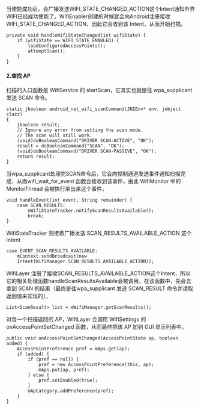 当使能成功后，会广播发送WIFI_STATE_CHANGED_ACTION这个Intent通知外界WIFI已经成功使能了。WifiEnabler创建的时候就会向Android注册接收WIFI_STATE_CHANGED_ACTION，因此它会收到该 Intent，从而开始扫描。
```  
private void handleWifiStateChanged(int wifiState) {
	if (wifiState == WIFI_STATE_ENABLED) {
		loadConfiguredAccessPoints();
		attemptScan();
	}
}
```
#### 2.查找 AP
扫描的入口函数是 WifiService 的 startScan，它其实也就是往 wpa_supplicant 发送 SCAN 命令。
```  
static jboolean android_net_wifi_scanCommand(JNIEnv* env, jobject clazz)
{
	jboolean result;
	// Ignore any error from setting the scan mode.
	// The scan will still work.
	(void)doBooleanCommand("DRIVER SCAN-ACTIVE", "OK");
	result = doBooleanCommand("SCAN", "OK");
	(void)doBooleanCommand("DRIVER SCAN-PASSIVE", "OK");
	return result;
}
```
当wpa_supplicant处理完SCAN命令后，它会向控制通道发送事件通知扫描完成，从而wifi_wait_for_event 函数会接收到该事件，由此 WifiMonitor 中的 MonitorThread 会被执行来出来这个事件，
```  
void handleEvent(int event, String remainder) {
	case SCAN_RESULTS: 
		mWifiStateTracker.notifyScanResultsAvailable();
		break; 		
}
```
WifiStateTracker 则接着广播发送 SCAN_RESULTS_AVAILABLE_ACTION 这个 Intent
```  
case EVENT_SCAN_RESULTS_AVAILABLE:
	mContext.sendBroadcast(new 
	Intent(WifiManager.SCAN_RESULTS_AVAILABLE_ACTION));
```
WifiLayer 注册了接收SCAN_RESULTS_AVAILABLE_ACTION这个Intent，所以它的相关处理函数handleScanResultsAvailable会被调用，在该函数中，先会去拿到 SCAN 的结果（最终是往wpa_supplicant 发送 SCAN_RESULT 命令并读取返回值来实现的），
```  
List<ScanResult> list = mWifiManager.getScanResults();
```
对每一个扫描返回的 AP，WifiLayer 会调用 WifiSettings 的 onAccessPointSetChanged 函数，从而最终把该 AP 加到 GUI 显示列表中。
```  
public void onAccessPointSetChanged(AccessPointState ap, boolean added) {
	AccessPointPreference pref = mAps.get(ap);
	if (added) {
		if (pref == null) {
			pref = new AccessPointPreference(this, ap);
			mAps.put(ap, pref);
		} else {
			pref.setEnabled(true);
		}
		mApCategory.addPreference(pref);
	}
}
```
